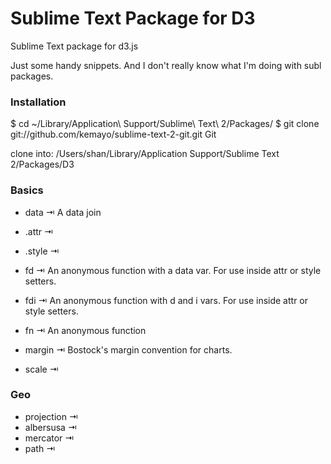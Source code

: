Sublime Text Package for D3
===============

Sublime Text package for d3.js

Just some handy snippets. And I don't really know what I'm doing with subl packages.

### Installation
$ cd ~/Library/Application\ Support/Sublime\ Text\ 2/Packages/
$ git clone git://github.com/kemayo/sublime-text-2-git.git Git

clone into: /Users/shan/Library/Application Support/Sublime Text 2/Packages/D3

### Basics

- data ⇥ A data join
- .attr ⇥
- .style ⇥

- fd ⇥ An anonymous function with a data var. For use inside attr or style setters.
- fdi ⇥ An anonymous function with d and i vars. For use inside attr or style setters.
- fn ⇥ An anonymous function

- margin ⇥ Bostock's margin convention for charts.

- scale ⇥

### Geo

- projection ⇥
- albersusa ⇥
- mercator ⇥
- path ⇥
